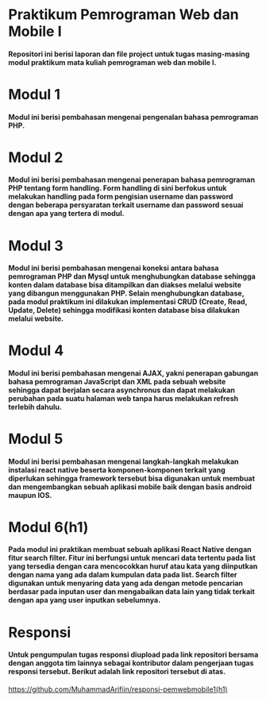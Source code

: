  # Praktikum Pemrograman Web dan Mobile I
 #### Repositori ini berisi laporan dan file project untuk tugas masing-masing modul praktikum mata kuliah pemrograman web dan mobile I.

# Modul 1 
#### Modul ini berisi pembahasan mengenai pengenalan bahasa pemrograman PHP. 

# Modul 2
#### Modul ini berisi pembahasan mengenai penerapan bahasa pemrograman PHP tentang form handling. Form handling di sini berfokus untuk melakukan handling pada form pengisian username dan password dengan beberapa persyaratan terkait username dan password sesuai dengan apa yang tertera di modul.

# Modul 3
#### Modul ini berisi pembahasan mengenai koneksi antara bahasa pemrograman PHP dan Mysql untuk menghubungkan database sehingga konten dalam database bisa ditampilkan dan diakses melalui website yang dibangun menggunakan PHP. Selain menghubungkan database, pada modul praktikum ini dilakukan implementasi CRUD (Create, Read, Update, Delete) sehingga modifikasi konten database bisa dilakukan melalui website.

# Modul 4
#### Modul ini berisi pembahasan mengenai AJAX, yakni penerapan gabungan bahasa pemrograman JavaScript dan XML pada sebuah website sehingga dapat berjalan secara asynchronus dan dapat melakukan perubahan pada suatu halaman web tanpa harus melakukan refresh terlebih dahulu.

# Modul 5
#### Modul ini berisi pembahasan mengenai langkah-langkah melakukan instalasi react native beserta komponen-komponen terkait yang diperlukan sehingga framework tersebut bisa digunakan untuk membuat dan mengembangkan sebuah aplikasi mobile baik dengan basis android maupun IOS.

# Modul 6(h1)
#### Pada modul ini praktikan membuat sebuah aplikasi React Native dengan fitur search filter. Fitur ini berfungsi untuk mencari data tertentu pada list yang tersedia dengan cara mencocokkan huruf atau kata yang diinputkan dengan nama yang ada dalam kumpulan data pada list. Search filter digunakan untuk menyaring data yang ada dengan metode pencarian berdasar pada inputan user dan mengabaikan data lain yang tidak terkait dengan apa yang user inputkan sebelumnya.

# Responsi
#### Untuk pengumpulan tugas responsi diupload pada link repositori bersama dengan anggota tim lainnya sebagai kontributor dalam pengerjaan tugas responsi tersebut. Berikut adalah link repositori tersebut di atas.
https://github.com/MuhammadArifiin/responsi-pemwebmobile1(h1)
